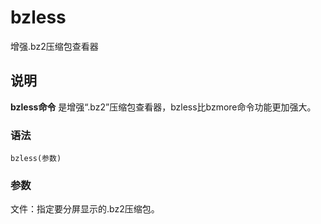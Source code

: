 bzless
===

增强.bz2压缩包查看器

## 说明

**bzless命令** 是增强“.bz2”压缩包查看器，bzless比bzmore命令功能更加强大。

### 语法  

```
bzless(参数)
```

### 参数  

文件：指定要分屏显示的.bz2压缩包。



